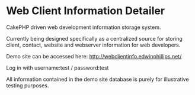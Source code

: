 Web Client Information Detailer
===============================

CakePHP driven web development information storage system.

Currently being designed specifically as a centralized source for storing client, contact, website and webserver information for web developers.

Demo site can be accessed here: http://webclientinfo.edwinphillips.net/

Log in with username:test / password:test

All information contained in the demo site database is purely for illustrative testing purposes.
